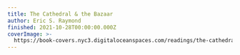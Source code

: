 ```yaml
---
title: The Cathedral & the Bazaar
author: Eric S. Raymond
finished: 2021-10-28T00:00:00.000Z
coverImage: >-
  https://book-covers.nyc3.digitaloceanspaces.com/readings/the-cathedral-and-the-bazaar-01.jpg
---
```

